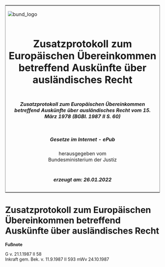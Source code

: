 <span id="DECKBLATT.html"></span>

<table border="0" frame="border" width="100%">

<tr valign="top">

<td align="left">

![bund\_logo](BfJ_2021_Web_de_de.gif)

</td>

<td align="right">

 

</td>

</tr>

<tr align="center" valign="middle">

<td colspan="2">

# Zusatzprotokoll zum Europäischen Übereinkommen betreffend Auskünfte über ausländisches Recht

</td>

</tr>

<tr align="center" valign="middle">

<td colspan="2">

##### Zusatzprotokoll zum Europäischen Übereinkommen betreffend Auskünfte über ausländisches Recht vom 15. März 1978 (BGBl. 1987 II S. 60)

</td>

</tr>

<tr align="center" valign="middle">

<td colspan="2">

  
  

##### Gesetze im Internet - ePub  
  
herausgegeben vom  
Bundesministerium der Justiz

</td>

</tr>

<tr align="center" valign="bottom">

<td colspan="2">

  
  

##### erzeugt am: 26.01.2022

</td>

</tr>

</table>

<span id="BJNR200600987.html"></span>

# Zusatzprotokoll zum Europäischen Übereinkommen betreffend Auskünfte über ausländisches Recht

<div>

  
**Fußnote**

<div class="jnhtml">

<div>

<div class="jurAbsatz">

G v. 21.1.1987 II 58  
Inkraft gem. Bek. v. 11.9.1987 II 593 mWv 24.10.1987

</div>

</div>

</div>

</div>
